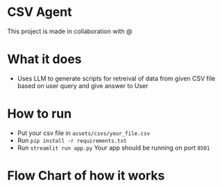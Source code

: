 # CSV Agent 

This project is made in collaboration with @

# What it does 
* Uses LLM to generate scripts for retreival of data from given CSV file based on user query and give answer to User

# How to run 
* Put your csv file in `assets/csvs/your_file.csv`
* Run `pip install -r requirements.txt`
* Run `streamlit run app.py`
Your app should be running on port `8501`

# Flow Chart of how it works
